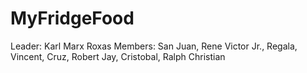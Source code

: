 # MyFridgeFood
 Leader: Karl Marx Roxas
 Members:
 San Juan, Rene Victor Jr.,
 Regala, Vincent,
 Cruz, Robert Jay,
 Cristobal, Ralph Christian
